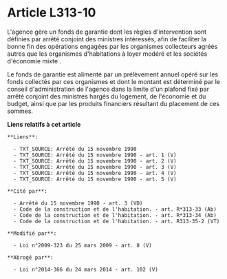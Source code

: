 # Article L313-10

L'agence gère un fonds de garantie dont les règles d'intervention sont définies par arrêté conjoint des ministres intéressés,
afin de faciliter la bonne fin des opérations engagées par les organismes collecteurs agréés autres que les organismes
d'habitations à loyer modéré et les sociétés d'économie mixte . 

Le fonds de garantie est alimenté par un prélèvement annuel opéré sur les fonds collectés par ces  organismes et dont le
montant est déterminé par le conseil d'administration de l'agence dans la limite d'un plafond fixé par arrêté conjoint des
ministres hargés du logement, de l'économie et du budget, ainsi que par les produits financiers résultant du placement de ces
sommes.

**Liens relatifs à cet article**

	**Liens**:

	  - TXT_SOURCE: Arrêté du 15 novembre 1990
	  - TXT_SOURCE: Arrêté du 15 novembre 1990 - art. 1 (V)
	  - TXT_SOURCE: Arrêté du 15 novembre 1990 - art. 2 (V)
	  - TXT_SOURCE: Arrêté du 15 novembre 1990 - art. 3 (V)
	  - TXT_SOURCE: Arrêté du 15 novembre 1990 - art. 4 (V)
	  - TXT_SOURCE: Arrêté du 15 novembre 1990 - art. 5 (V)

	**Cité par**:

	  - Arrêté du 15 novembre 1990 - art. 3 (VD)
	  - Code de la construction et de l'habitation. - art. R*313-33 (Ab)
	  - Code de la construction et de l'habitation. - art. R*313-34 (Ab)
	  - Code de la construction et de l'habitation. - art. R313-35-2 (VT)

	**Modifié par**:

	  - Loi n°2009-323 du 25 mars 2009 - art. 8 (V)

	**Abrogé par**:

	  - Loi n°2014-366 du 24 mars 2014 - art. 102 (V)
